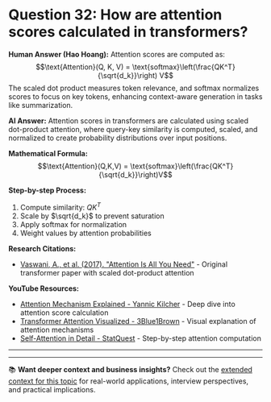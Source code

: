 # Question 32: How are attention scores calculated in transformers?

**Human Answer (Hao Hoang):**
Attention scores are computed as:
$$\text{Attention}(Q, K, V) = \text{softmax}\left(\frac{QK^T}{\sqrt{d_k}}\right) V$$
The scaled dot product measures token relevance, and softmax normalizes scores to focus on key tokens, enhancing context-aware generation in tasks like summarization.

**AI Answer:**
Attention scores in transformers are calculated using scaled dot-product attention, where query-key similarity is computed, scaled, and normalized to create probability distributions over input positions.

**Mathematical Formula:**
$$\text{Attention}(Q,K,V) = \text{softmax}\left(\frac{QK^T}{\sqrt{d_k}}\right)V$$

**Step-by-step Process:**
1. Compute similarity: $QK^T$
2. Scale by $\sqrt{d_k}$ to prevent saturation
3. Apply softmax for normalization
4. Weight values by attention probabilities

**Research Citations:**
- [Vaswani, A., et al. (2017). "Attention Is All You Need"](https://arxiv.org/abs/1706.03762) - Original transformer paper with scaled dot-product attention

**YouTube Resources:**
- [Attention Mechanism Explained - Yannic Kilcher](https://www.youtube.com/watch?v=iDulhoQ2pro) - Deep dive into attention score calculation
- [Transformer Attention Visualized - 3Blue1Brown](https://www.youtube.com/watch?v=eMlx5fFNoYc) - Visual explanation of attention mechanisms
- [Self-Attention in Detail - StatQuest](https://www.youtube.com/watch?v=PSs6nxngL6k) - Step-by-step attention computation

---

---

📚 **Want deeper context and business insights?** Check out the [extended context for this topic](content/32_attention_scores_calculation_context.md) for real-world applications, interview perspectives, and practical implications.